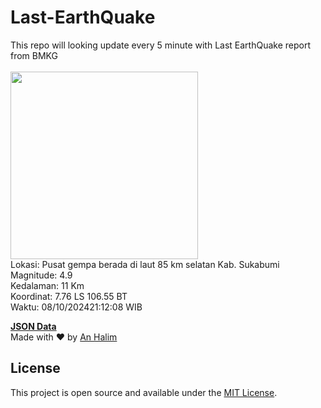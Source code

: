 # Last-EarthQuake
This repo will looking update every 5 minute with Last EarthQuake report from BMKG
<br>
<br>
<img src="https://static.bmkg.go.id/20241008211208.mmi.jpg" width="300"/>
<br>
Lokasi: Pusat gempa berada di laut 85 km selatan Kab. Sukabumi <br>
Magnitude: 4.9 <br>
Kedalaman: 11 Km <br>
Koordinat: 7.76 LS 106.55 BT <br>
Waktu: 08/10/202421:12:08 WIB <br>

<a href="./data/data.json">**JSON Data**</a>
<br>
Made with ❤️ by <a href="https://github.com/an-halim">An Halim</a>
## License

This project is open source and available under the [MIT License](LICENSE).
